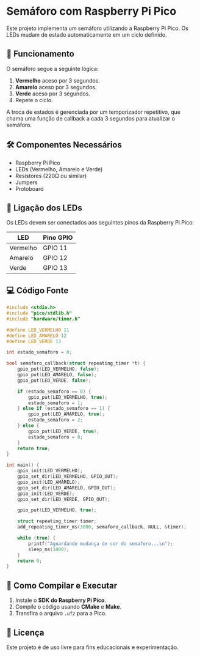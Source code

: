 # Semáforo com Raspberry Pi Pico

Este projeto implementa um semáforo utilizando a Raspberry Pi Pico. Os LEDs mudam de estado automaticamente em um ciclo definido.

## 🚦 Funcionamento

O semáforo segue a seguinte lógica:
1. **Vermelho** aceso por 3 segundos.
2. **Amarelo** aceso por 3 segundos.
3. **Verde** aceso por 3 segundos.
4. Repete o ciclo.

A troca de estados é gerenciada por um temporizador repetitivo, que chama uma função de callback a cada 3 segundos para atualizar o semáforo.

## 🛠️ Componentes Necessários
- Raspberry Pi Pico
- LEDs (Vermelho, Amarelo e Verde)
- Resistores (220Ω ou similar)
- Jumpers
- Protoboard

## 📌 Ligação dos LEDs

Os LEDs devem ser conectados aos seguintes pinos da Raspberry Pi Pico:

| LED         | Pino GPIO |
|------------|-----------|
| Vermelho   | GPIO 11   |
| Amarelo    | GPIO 12   |
| Verde      | GPIO 13   |

## 💻 Código Fonte

```c
#include <stdio.h>
#include "pico/stdlib.h"
#include "hardware/timer.h"

#define LED_VERMELHO 11
#define LED_AMARELO 12
#define LED_VERDE 13

int estado_semaforo = 0;

bool semaforo_callback(struct repeating_timer *t) {
    gpio_put(LED_VERMELHO, false);
    gpio_put(LED_AMARELO, false);
    gpio_put(LED_VERDE, false);

    if (estado_semaforo == 0) {
        gpio_put(LED_VERMELHO, true);
        estado_semaforo = 1;
    } else if (estado_semaforo == 1) {
        gpio_put(LED_AMARELO, true);
        estado_semaforo = 2;
    } else {
        gpio_put(LED_VERDE, true);
        estado_semaforo = 0;
    }
    return true;
}

int main() {
    gpio_init(LED_VERMELHO);
    gpio_set_dir(LED_VERMELHO, GPIO_OUT);
    gpio_init(LED_AMARELO);
    gpio_set_dir(LED_AMARELO, GPIO_OUT);
    gpio_init(LED_VERDE);
    gpio_set_dir(LED_VERDE, GPIO_OUT);

    gpio_put(LED_VERMELHO, true);

    struct repeating_timer timer;
    add_repeating_timer_ms(3000, semaforo_callback, NULL, &timer);

    while (true) {
        printf("Aguardando mudança de cor do semaforo...\n");
        sleep_ms(1000);
    }
    return 0;
}
```

## 🔧 Como Compilar e Executar

1. Instale o **SDK do Raspberry Pi Pico**.
2. Compile o código usando **CMake** e **Make**.
3. Transfira o arquivo `.uf2` para a Pico.

## 📜 Licença
Este projeto é de uso livre para fins educacionais e experimentação.

